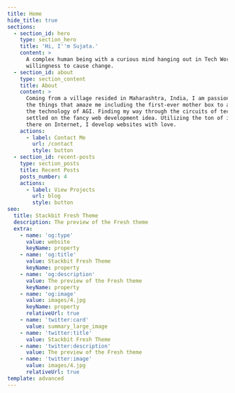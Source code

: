 ```yaml
---
title: Home
hide_title: true
sections:
  - section_id: hero
    type: section_hero
    title: 'Hi, I''m Sujata.'
    content: >
      A complex human being with a curious mind hanging out in Tech World with a
      willingness to cause change.
  - section_id: about
    type: section_content
    title: About
    content: >
      Coming from a village resided in Maharashtra, India, I am passionate about
      the things that amaze me including the first-ever mother box to advance
      the technology of AGI. Finding my way through the circuits of tech, I
      settled on the fancy web development idea. Utilizing the ton of info out
      there on Internet, I develop websites with love.
    actions:
      - label: Contact Me
        url: /contact
        style: button
  - section_id: recent-posts
    type: section_posts
    title: Recent Posts
    posts_number: 4
    actions:
      - label: View Projects
        url: blog
        style: button
seo:
  title: Stackbit Fresh Theme
  description: The preview of the Fresh theme
  extra:
    - name: 'og:type'
      value: website
      keyName: property
    - name: 'og:title'
      value: Stackbit Fresh Theme
      keyName: property
    - name: 'og:description'
      value: The preview of the Fresh theme
      keyName: property
    - name: 'og:image'
      value: images/4.jpg
      keyName: property
      relativeUrl: true
    - name: 'twitter:card'
      value: summary_large_image
    - name: 'twitter:title'
      value: Stackbit Fresh Theme
    - name: 'twitter:description'
      value: The preview of the Fresh theme
    - name: 'twitter:image'
      value: images/4.jpg
      relativeUrl: true
template: advanced
---
```

